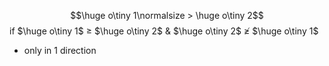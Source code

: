 $$\huge o\tiny 1\normalsize > \huge o\tiny 2$$
if $\huge o\tiny 1$ ≥ $\huge o\tiny 2$ & $\huge o\tiny 2$ $\ngeqslant$ $\huge o\tiny 1$
- only in 1 direction

